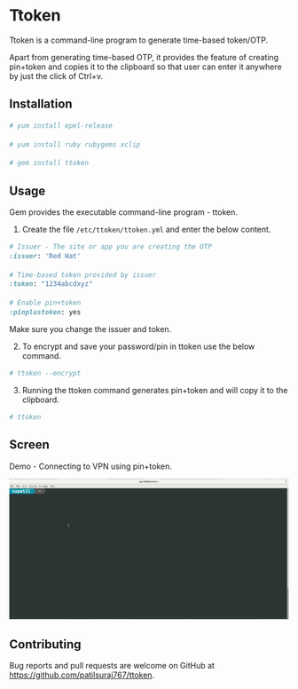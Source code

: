 # Ttoken

Ttoken is a command-line program to generate time-based token/OTP.

Apart from generating time-based OTP, it provides the feature of creating pin+token and copies it to the clipboard so that user can enter it anywhere by just the click of Ctrl+v.  

## Installation

```ruby
# yum install epel-release

# yum install ruby rubygems xclip

# gem install ttoken
```

## Usage

Gem provides the executable command-line program - ttoken. 

1) Create the file `/etc/ttoken/ttoken.yml` and enter the below content. 

```ruby
# Issuer - The site or app you are creating the OTP
:issuer: 'Red Hat'

# Time-based token provided by issuer
:token: "1234abcdxyz"

# Enable pin+token
:pinplustoken: yes

```
Make sure you change the issuer and token. 

2) To encrypt and save your password/pin in ttoken use the below command. 

```ruby
# ttoken --encrypt
```

3) Running the ttoken command generates pin+token and will copy it to the clipboard. 


```ruby
# ttoken
```

## Screen

Demo - Connecting to VPN using pin+token.

![Alt text](images/ttoken.gif)

## Contributing

Bug reports and pull requests are welcome on GitHub at https://github.com/patilsuraj767/ttoken.

